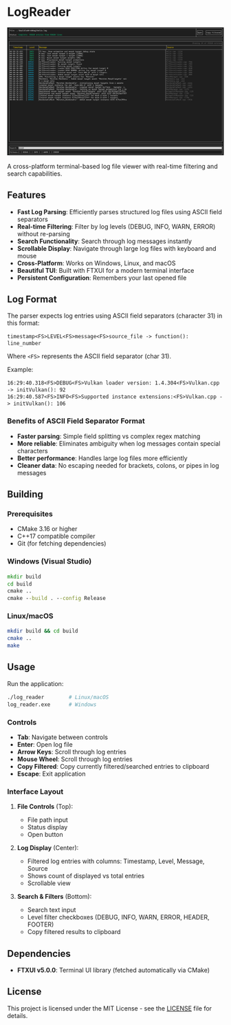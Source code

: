 # LogReader

![LogReader Terminal Image](https://github.com/dpacker780/TerminalLogParser/blob/master/logreader.png)

A cross-platform terminal-based log file viewer with real-time filtering and search capabilities.

## Features

- **Fast Log Parsing**: Efficiently parses structured log files using ASCII field separators
- **Real-time Filtering**: Filter by log levels (DEBUG, INFO, WARN, ERROR) without re-parsing
- **Search Functionality**: Search through log messages instantly
- **Scrollable Display**: Navigate through large log files with keyboard and mouse
- **Cross-Platform**: Works on Windows, Linux, and macOS
- **Beautiful TUI**: Built with FTXUI for a modern terminal interface
- **Persistent Configuration**: Remembers your last opened file

## Log Format

The parser expects log entries using ASCII field separators (character 31) in this format:
```
timestamp<FS>LEVEL<FS>message<FS>source_file -> function(): line_number
```

Where `<FS>` represents the ASCII field separator (char 31).

Example:
```
16:29:40.318<FS>DEBUG<FS>Vulkan loader version: 1.4.304<FS>Vulkan.cpp -> initVulkan(): 92
16:29:40.587<FS>INFO<FS>Supported instance extensions:<FS>Vulkan.cpp -> initVulkan(): 106
```

### Benefits of ASCII Field Separator Format

- **Faster parsing**: Simple field splitting vs complex regex matching
- **More reliable**: Eliminates ambiguity when log messages contain special characters
- **Better performance**: Handles large log files more efficiently
- **Cleaner data**: No escaping needed for brackets, colons, or pipes in log messages

## Building

### Prerequisites

- CMake 3.16 or higher
- C++17 compatible compiler
- Git (for fetching dependencies)

### Windows (Visual Studio)

```cmd
mkdir build
cd build
cmake ..
cmake --build . --config Release
```

### Linux/macOS

```bash
mkdir build && cd build
cmake ..
make
```

## Usage

Run the application:
```bash
./log_reader        # Linux/macOS
log_reader.exe      # Windows
```

### Controls

- **Tab**: Navigate between controls
- **Enter**: Open log file
- **Arrow Keys**: Scroll through log entries
- **Mouse Wheel**: Scroll through log entries
- **Copy Filtered**: Copy currently filtered/searched entries to clipboard
- **Escape**: Exit application

### Interface Layout

1. **File Controls** (Top): 
   - File path input
   - Status display
   - Open button

2. **Log Display** (Center):
   - Filtered log entries with columns: Timestamp, Level, Message, Source
   - Shows count of displayed vs total entries
   - Scrollable view

3. **Search & Filters** (Bottom):
   - Search text input
   - Level filter checkboxes (DEBUG, INFO, WARN, ERROR, HEADER, FOOTER)
   - Copy filtered results to clipboard

## Dependencies

- **FTXUI v5.0.0**: Terminal UI library (fetched automatically via CMake)

## License

This project is licensed under the MIT License - see the [LICENSE](LICENSE) file for details.
